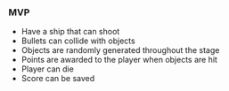 ### MVP
* Have a ship that can shoot
* Bullets can collide with objects
* Objects are randomly generated throughout the stage
* Points are awarded to the player when objects are hit
* Player can die
* Score can be saved